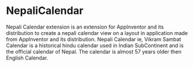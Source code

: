 # NepaliCalendar
Nepali Calendar extension is an extension for AppInventor and its distribution to create a nepali calendar view on a layout in application made from AppInventor and its distribution.
Nepali Calendar ie, Vikram Sambat Calendar is a historical hindu calendar used in Indian SubContinent and is the official calendar of Nepal. The calendar is almost 57 years older then English Calendar.
